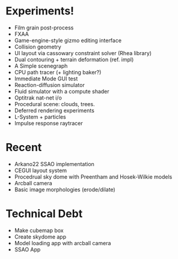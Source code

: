 # Experiments!

* Film grain post-process
* FXAA
* Game-engine-style gizmo editing interface
* Collision geometry
* UI layout via cassowary constraint solver (Rhea library)
* Dual contouring + terrain deformation (ref. impl)
* A Simple scenegraph
* CPU path tracer (+ lighting baker?)
* Immediate Mode GUI test
* Reaction-diffusion simulator
* Fluid simulator with a compute shader
* Optitrak nat-net i/o
* Procedural scene: clouds, trees.
* Deferred rendering experiments
* L-System + particles
* Impulse response raytracer

# Recent
* Arkano22 SSAO implementation
* CEGUI layout system
* Procedrual sky dome with Preentham and Hosek-Wilkie models
* Arcball camera
* Basic image morphologies (erode/dilate)

# Technical Debt
* Make cubemap box
* Create skydome app
* Model loading app with arcball camera
* SSAO App
